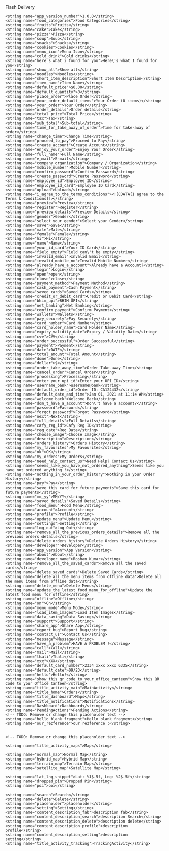 <resources>
    <string name="app_name">Flash Delivery</string>

    <string name="app_version_number">1.0.0</string>
    <string name="food_categories">Food Categories</string>
    <string name="fruits">Fruits</string>
    <string name="cake">Cake</string>
    <string name="pizza">Pizza</string>
    <string name="soup">Soup</string>
    <string name="snacks">Snacks</string>
    <string name="cookies">Cookies</string>
    <string name="menu_icon">Menu Icon</string>
    <string name="cold_drink">Cold drinks</string>
    <string name="here_s_what_i_found_for_you">Here\'s what I found for you</string>
    <string name="show_all">Show all</string>
    <string name="noodles">Noodles</string>
    <string name="short_item_description">Short Item Description</string>
    <string name="item_name">Item Name</string>
    <string name="default_price">$0.00</string>
    <string name="default_quantity">0</string>
    <string name="place_order">Place Order</string>
    <string name="your_order_default_items">Your Order (0 items)</string>
    <string name="your_order">Your Order</string>
    <string name="order_details">Order details</string>
    <string name="total_price">Total Price</string>
    <string name="tax">Tax</string>
    <string name="sub_total">Sub-total</string>
    <string name="time_for_take_away_of_order">Time for take-away of order</string>
    <string name="change_time">Change Time</string>
    <string name="proceed_to_pay">Proceed to Pay</string>
    <string name="create_account">Create Account</string>
    <string name="enjoy_your_order">Enjoy Your Order</string>
    <string name="full_name">Full Name</string>
    <string name="e_mail">E-mail</string>
    <string name="company_organization">Company / Organization</string>
    <string name="mobile_number">Mobile Number</string>
    <string name="confirm_password">Confirm Password</string>
    <string name="create_password">Create Password</string>
    <string name="employee_id">Employee ID</string>
    <string name="employee_id_card">Employee ID Card</string>
    <string name="upload">Upload</string>
    <string name="i_agree_to_the_terms_conditions"><![CDATA[I agree to the Terms & Conditions]]></string>
    <string name="preview">Preview</string>
    <string name="register">Register</string>
    <string name="preview_details">Preview Details</string>
    <string name="gender">Gender</string>
    <string name="select_your_gender">Select your Gender</string>
    <string name="save">Save</string>
    <string name="male">Male</string>
    <string name="female">Female</string>
    <string name="hi">Hi</string>
    <string name="name">Name</string>
    <string name="your_id_card">Your ID Card</string>
    <string name="field_empty">Field can\'t be empty</string>
    <string name="invalid_email">Invalid Email</string>
    <string name="invalid_mobile_no">Invalid Mobile Number</string>
    <string name="already_have_a_account">Already have a Account?</string>
    <string name="login">Login</string>
    <string name="open">open</string>
    <string name="close">close</string>
    <string name="payment_method">Payment Method</string>
    <string name="cash_payment">Cash Payment</string>
    <string name="saved_cards">Saved Cards</string>
    <string name="credit_or_debit_card">Credit or Debit Card</string>
    <string name="bhim_upi">BHIM UPI</string>
    <string name="net_banking">Net Banking</string>
    <string name="confirm_payment">Confirm Payment</string>
    <string name="wallets">Wallets</string>
    <string name="pay_securely">Pay Securely</string>
    <string name="card_number">Card Number</string>
    <string name="card_holder_name">Card Holder Name</string>
    <string name="expiry_validity_date">Expiry / Validity Date</string>
    <string name="cvv">CVV</string>
    <string name="order_successful">Order Successful</string>
    <string name="payment">Payment</string>
    <string name="date">DATE</string>
    <string name="total_amount">Total Amount</string>
    <string name="done">Done</string>
    <string name="dollar">$</string>
    <string name="order_take_away_time">Order Take-away Time</string>
    <string name="cancel_order">Cancel Order</string>
    <string name="processing">Processing</string>
    <string name="enter_your_upi_id">Enter your UPI ID</string>
    <string name="username_bank">username@bank</string>
    <string name="default_order_id">Order ID: CA124432</string>
    <string name="default_date_and_time">Jan 01, 2021 at 11:14 AM</string>
    <string name="welcome_back">Welcome Back</string>
    <string name="don_t_have_a_account">Don\'t have a account?</string>
    <string name="password">Password</string>
    <string name="forgot_password">Forgot Password</string>
    <string name="next">Next</string>
    <string name="full_details">Full Details</string>
    <string name="cafy_reg_id">Cafy Reg ID</string>
    <string name="reg_date">Reg Date</string>
    <string name="choose_image">Choose Image</string>
    <string name="description">Description</string>
    <string name="orders_history">Orders History</string>
    <string name="my_favourites">My Favourites</string>
    <string name="ok">OK</string>
    <string name="my_orders">My Orders</string>
    <string name="need_help_contact_us">Need Help? Contact Us</string>
    <string name="seems_like_you_have_not_ordered_anything">Seems like you have not ordered anything !</string>
    <string name="nothing_in_your_order_history">Nothing in your Order History</string>
    <string name="pay">Pay</string>
    <string name="save_this_card_for_future_payments">Save this card for future payments</string>
    <string name="mm_yy">MM/YY</string>
    <string name="saved_details">Saved Details</string>
    <string name="food_menu">Food Menu</string>
    <string name="account">Account</string>
    <string name="profile">Profile</string>
    <string name="update_menu">Update Menu</string>
    <string name="settings">Settings</string>
    <string name="log_out">Log Out</string>
    <string name="remove_all_the_previous_orders_details">Remove all the previous orders details</string>
    <string name="delete_orders_history">Delete Orders History</string>
    <string name="developer">Developer</string>
    <string name="app_version">App Version</string>
    <string name="about">About</string>
    <string name="developer_name">Roshan Kumar</string>
    <string name="remove_all_the_saved_cards">Remove all the saved cards</string>
    <string name="delete_saved_cards">Delete Saved Cards</string>
    <string name="delete_all_the_menu_items_from_offline_data">Delete all the menu items from offline data</string>
    <string name="delete_menu">Delete Menu</string>
    <string name="update_the_latest_food_menu_for_offline">Update the latest food menu for offline</string>
    <string name="offline">Offline</string>
    <string name="on">On</string>
    <string name="menu_mode">Menu Mode</string>
    <string name="load_item_images">Load Item Images</string>
    <string name="data_saving">Data Saving</string>
    <string name="support">Support</string>
    <string name="share_app">Share App</string>
    <string name="report_bug">Report Bug</string>
    <string name="contact_us">Contact Us</string>
    <string name="message">Message</string>
    <string name="have_a_problem">HAVE A PROBLEM !</string>
    <string name="call">Call</string>
    <string name="mail">Mail</string>
    <string name="thali">Thali</string>
    <string name="xxx">XXX</string>
    <string name="default_card_number">2334 xxxx xxxx 6335</string>
    <string name="default_date">09/23</string>
    <string name="hello">Hello!</string>
    <string name="show_this_qr_code_to_your_office_canteen">Show this QR Code to your Office Canteen</string>
    <string name="title_activity_main">MainActivity</string>
    <string name="title_home">Orders</string>
    <string name="title_dashboard">Maps</string>
    <string name="title_notifications">Notifications</string>
    <string name="Dashboard">Dashboard</string>
    <string name="PendingActions">Pending Actions</string>
    <!-- TODO: Remove or change this placeholder text -->
    <string name="hello_blank_fragment">Hello blank fragment</string>
    <string name="our_rezference">our rezference :</string>


    <!-- TODO: Remove or change this placeholder text -->

    <string name="title_activity_maps">Map</string>

    <string name="normal_map">Normal Map</string>
    <string name="hybrid_map">Hybrid Map</string>
    <string name="terrain_map">Terrain Map</string>
    <string name="satellite_map">Satellite Map</string>

    <string name="lat_lng_snippet">Lat: %1$.5f, Lng: %2$.5f</string>
    <string name="dropped_pin">Dropped Pin</string>
    <string name="poi">poi</string>

    <string name="search">Search</string>
    <string name="delete">Delete</string>
    <string name="placeholder">placeholder</string>
    <string name="setting">Setting</string>
    <string name="content_description_fab">description fab</string>
    <string name="content_description_search">description Search</string>
    <string name="content_description_delete">description delete</string>
    <string name="content_description_profile">description profile</string>
    <string name="content_description_setting">description setting</string>
    <string name="title_activity_tracking">TrackingActivity</string>

</resources>
